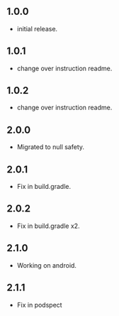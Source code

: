 
## 1.0.0

* initial release.

## 1.0.1

* change over instruction readme.

## 1.0.2

* change over instruction readme.

## 2.0.0

* Migrated to null safety.
## 2.0.1

* Fix in build.gradle.
## 2.0.2

* Fix in build.gradle x2.

## 2.1.0

* Working on android.
## 2.1.1

* Fix in podspect



